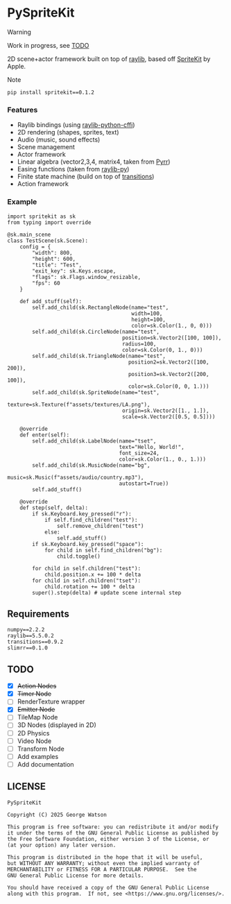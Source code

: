 # PySpriteKit

> [!WARNING]
> Work in progress, see [TODO](#todo)

2D scene+actor framework built on top of [raylib](https://github.com/raysan5/raylib), based off [SpriteKit](https://developer.apple.com/documentation/spritekit) by Apple.

> [!NOTE]
> `pip install spritekit==0.1.2`

### Features

- Raylib bindings (using [raylib-python-cffi](https://github.com/electronstudio/raylib-python-cffi/tree/master))
- 2D rendering (shapes, sprites, text)
- Audio (music, sound effects)
- Scene management
- Actor framework
- Linear algebra (vector2,3,4, matrix4, taken from [Pyrr](https://github.com/adamlwgriffiths/Pyrr))
- Easing functions (taken from [raylib-py](https://github.com/overdev/raylib-py/blob/master/src/raylibpy/easings.py))
- Finite state machine (build on top of [transitions](https://github.com/pytransitions/transitions))
- Action framework

### Example

```python3
import spritekit as sk
from typing import override

@sk.main_scene
class TestScene(sk.Scene):
    config = {
        "width": 800,
        "height": 600,
        "title": "Test",
        "exit_key": sk.Keys.escape,
        "flags": sk.Flags.window_resizable,
        "fps": 60
    }

    def add_stuff(self):
        self.add_child(sk.RectangleNode(name="test",
                                        width=100,
                                        height=100,
                                        color=sk.Color(1., 0, 0)))
        self.add_child(sk.CircleNode(name="test",
                                     position=sk.Vector2([100, 100]),
                                     radius=100,
                                     color=sk.Color(0, 1., 0)))
        self.add_child(sk.TriangleNode(name="test",
                                       position2=sk.Vector2([100, 200]),
                                       position3=sk.Vector2([200, 100]),
                                       color=sk.Color(0, 0, 1.)))
        self.add_child(sk.SpriteNode(name="test",
                                     texture=sk.Texture(f"assets/textures/LA.png"),
                                     origin=sk.Vector2([1., 1.]),
                                     scale=sk.Vector2([0.5, 0.5])))

    @override
    def enter(self):
        self.add_child(sk.LabelNode(name="tset",
                                    text="Hello, World!",
                                    font_size=24,
                                    color=sk.Color(1., 0., 1.)))
        self.add_child(sk.MusicNode(name="bg",
                                    music=sk.Music(f"assets/audio/country.mp3"),
                                    autostart=True))
        self.add_stuff()

    @override
    def step(self, delta):
        if sk.Keyboard.key_pressed("r"):
            if self.find_children("test"):
                self.remove_children("test")
            else:
                self.add_stuff()
        if sk.Keyboard.key_pressed("space"):
            for child in self.find_children("bg"):
                child.toggle()

        for child in self.children("test"):
            child.position.x += 100 * delta
        for child in self.children("tset"):
            child.rotation += 100 * delta
        super().step(delta) # update scene internal step
```

## Requirements

```
numpy==2.2.2
raylib==5.5.0.2
transitions==0.9.2
slimrr==0.1.0
```

## TODO

- [X] ~~Action Nodes~~
- [X] ~~Timer Node~~
- [ ] RenderTexture wrapper
- [X] ~~Emitter Node~~
- [ ] TileMap Node
- [ ] 3D Nodes (displayed in 2D)
- [ ] 2D Physics
- [ ] Video Node
- [ ] Transform Node
- [ ] Add examples
- [ ] Add documentation

## LICENSE

```
PySpriteKit

Copyright (C) 2025 George Watson

This program is free software: you can redistribute it and/or modify
it under the terms of the GNU General Public License as published by
the Free Software Foundation, either version 3 of the License, or
(at your option) any later version.

This program is distributed in the hope that it will be useful,
but WITHOUT ANY WARRANTY; without even the implied warranty of
MERCHANTABILITY or FITNESS FOR A PARTICULAR PURPOSE.  See the
GNU General Public License for more details.

You should have received a copy of the GNU General Public License
along with this program.  If not, see <https://www.gnu.org/licenses/>.
```
